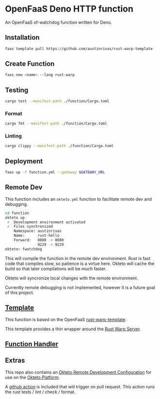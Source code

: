 OpenFaaS Deno HTTP function
=============================================

An OpenFaaS of-watchdog function written for Deno.

## Installation

```sh
faas template pull https://github.com/austinrivas/rust-warp-template
```

## Create Function

```sh
faas new <name> --lang rust-warp
```

## Testing

```sh
cargo test --manifest-path ./function/Cargo.toml
```

### Format

```sh
cargo fmt --manifest-path ./function/Cargo.toml
```

### Linting

```sh
cargo clippy --manifest-path ./function/Cargo.toml
```

## Deployment

```sh
faas up -f function.yml --gateway $GATEWAY_URL
```

## Remote Dev

This function includes an `okteto.yml` function to facilitate remote dev and debugging.

```bash
cd function
okteto up
 ✓  Development environment activated
 ✓  Files synchronized
    Namespace: austinrivas
    Name:      rust-hello
    Forward:   8080 -> 8080
               9229 -> 9229
okteto> fwatchdog
```

This will compile the function in the remote dev environment. Rust is fast code that compiles slow, so patience is a virtue here. Okteto will cache the build so that later compilations will be much faster.

Okteto will syncronize local changes with the remote environment.

Currently remote debugging is not implemented, however it is a future goal of this project.

## [Template](https://github.com/austinrivas/rust-warp-template)

This function is based on the OpenFaaS [rust-warp-template](https://github.com/austinrivas/rust-warp-template).

This template provides a thin wrapper around the [Rust Warp Server](https://github.com/seanmonstar/warp).

## [Function Handler](https://github.com/austinrivas/openfaas_rust-warp_func/blob/master/function/src/lib.rs)

## Extras

This repo also contains an [Okteto Remote Development Configuration](https://github.com/austinrivas/openfaas_rust-warp_func/blob/master/function/okteto.yml) for use on the [Okteto Platform](https://okteto.com/).

A [github action](https://github.com/austinrivas/openfaas_rust-warp_func/blob/master/.github/workflows/test-deno.yml) is included that will trigger on pull request. This action runs the rust tests / lint / check / format.
